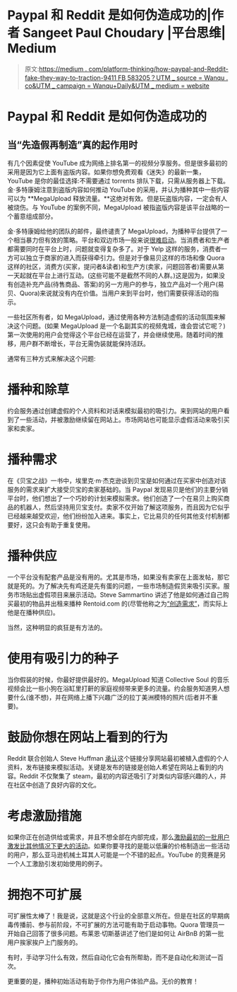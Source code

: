 # Paypal 和 Reddit 是如何伪造成功的|作者 Sangeet Paul Choudary |平台思维| Medium

> 原文:[https://medium . com/platform-thinking/how-paypal-and-Reddit-fake-they-way-to-traction-9411 FB 583205？UTM _ source = Wanqu . co&UTM _ campaign = Wanqu+Daily&UTM _ medium = website](https://medium.com/platform-thinking/how-paypal-and-reddit-faked-their-way-to-traction-9411fb583205?utm_source=wanqu.co&utm_campaign=Wanqu+Daily&utm_medium=website)

# Paypal 和 Reddit 是如何伪造成功的

## 当“先造假再制造”真的起作用时

有几个因素促使 YouTube 成为网络上排名第一的视频分享服务。但是很多最初的采用是因为它上面有盗版内容。如果你想免费观看《迷失》的最新一集，YouTube 是你的最佳选择:不需要通过 torrents 排队下载，只需从服务器上下载。金·多特康姆注意到盗版内容如何推动 YouTube 的采用，并认为播种其中一些内容可以为 **MegaUpload 释放流量。**这绝对有效。但是玩盗版内容，一定会有人被烧伤。与 YouTube 的案例不同，MegaUpload 被指盗版内容是该平台战略的一个蓄意组成部分。

金·多特康姆给他的团队的邮件，最终谴责了 MegaUpload，为播种平台提供了一个相当暴力但有效的策略。平台和双边市场一般来说[很难启动](http://platformed.info/seeding-two-sided-businesses-strategy-chicken-and-egg-problem/)。当消费者和生产者都需要同时在平台上时，问题就变得复杂多了。对于 Yelp 这样的服务，消费者一方可以独立于商家的进入而获得牵引力。但是对于像易贝这样的市场和像 Quora 这样的社区，消费方(买家，提问者&读者)和生产方(卖家，问题回答者)需要从第一天起就在平台上进行互动。(这些可能不是截然不同的人群。)这是因为，如果没有创造补充产品(待售商品、答案)的另一方用户的参与，独立产品对一个用户(易贝、Quora)来说就没有内在价值。当用户来到平台时，他们需要获得活动的指示。

一些社区所有者，如 MegaUpload，通过使用各种方法制造虚假的活动氛围来解决这个问题。(如果 MegaUpload 是一个名副其实的视频鬼城，谁会尝试它呢？)第一次使用的用户会觉得这个平台已经在运营了，并会继续使用。随着时间的推移，用户群不断增长，平台无需伪装就能保持活跃。

通常有三种方式来解决这个问题:

# **播种和除草**

约会服务通过创建虚假的个人资料和对话来模拟最初的吸引力。来到网站的用户看到了一些活动，并被激励继续留在网站上。市场网站也可能显示虚假活动来吸引买家和卖家。

# **播种需求**

在《贝宝之战》一书中，埃里克·m·杰克逊谈到贝宝是如何通过在买家中创造对该服务的需求来扩大接受贝宝的卖家基础的。当 Paypal 发现易贝是他们的主要分销平台时，他们想出了一个巧妙的计划来模拟需求。他们创造了一个在易贝上购买商品的机器人，然后坚持用贝宝支付。卖家不仅开始了解这项服务，而且因为它似乎已经越来越受欢迎，他们纷纷加入进来。事实上，它比易贝的任何其他支付机制都要好，这只会有助于重复使用。

# **播种供应**

一个平台没有配套产品是没有用的。尤其是市场，如果没有卖家在上面发帖，那它就是死的。为了解决先有鸡还是先有蛋的问题，一些市场制造假货来吸引买家。服务市场贴出虚假项目来展示活动。Steve Sammartino 讲述了他是如何通过自己购买最初的物品并出租来播种 Rentoid.com 的(尽管他称之为[“创造需求”](http://startupblog.wordpress.com/2009/09/04/inventing-demand/)，而实际上他是在播种供应)。

当然，这种明显的疯狂是有方法的。

# 使用有吸引力的种子

当你假装的时候，你最好提供最好的。MegaUpload 知道 Collective Soul 的音乐视频会比一些小狗在浴缸里打鼾的家庭视频带来更多的流量。约会服务知道男人想要什么(谁不想)，并在网络上播下兴趣广泛的拉丁美洲模特的照片(后者并不重要)。

# **鼓励你想在网站上看到的行为**

Reddit 联合创始人 Steve Huffman [承认](http://venturebeat.com/2012/06/22/reddit-fake-users/)这个链接分享网站最初被植入虚假的个人资料，发布链接来模拟活动。关键是发布的链接是创始人希望在网站上看到的内容。Reddit 不仅聚集了 steam，最初的内容还吸引了对类似内容感兴趣的人，并在社区中创造了良好内容的文化。

# **考虑激励措施**

如果你正在创造供给或需求，并且不想全部在内部完成，那么[激励最初的一批用户激发比其他情况下更大的活动](http://platformed.info/creative-platform-threadless-500px-dribbble-instagram/)。如果你要寻找的是能以低廉的价格制造出一些活动的用户，那么亚马逊机械土耳其人可能是一个不错的起点。YouTube 的竞赛是另一个人工激励引发初始使用的例子。

# **拥抱不可扩展**

可扩展性太棒了！我是说，这就是这个行业的全部意义所在。但是在社区的早期病毒传播前、参与前阶段，不可扩展的方法可能有助于启动事物。Quora 管理员一开始自己回答了很多问题。布莱恩·切斯基讲述了他们是如何让 AirBnB 的第一批用户挨家挨户上门服务的。

有时，手动学习什么有效，然后自动化它会有所帮助，而不是自动化和测试一百次。

更重要的是，播种初始活动有助于你作为用户体验产品。无价的教育！